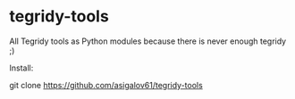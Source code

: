 # tegridy-tools
All Tegridy tools as Python modules because there is never enough tegridy ;)

Install:

git clone https://github.com/asigalov61/tegridy-tools
